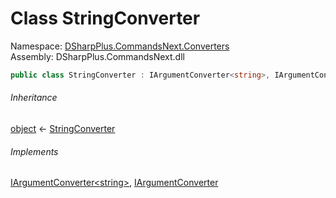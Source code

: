 # Class StringConverter

Namespace: [DSharpPlus.CommandsNext.Converters](DSharpPlus.CommandsNext.Converters.md)  
Assembly: DSharpPlus.CommandsNext.dll

```csharp
public class StringConverter : IArgumentConverter<string>, IArgumentConverter
```

###### Inheritance

[object](https://learn.microsoft.com/dotnet/api/system.object) ← 
[StringConverter](DSharpPlus.CommandsNext.Converters.StringConverter.md)

###### Implements

[IArgumentConverter<string\>](DSharpPlus.CommandsNext.Converters.IArgumentConverter\-1.md), 
[IArgumentConverter](DSharpPlus.CommandsNext.Converters.IArgumentConverter.md)

